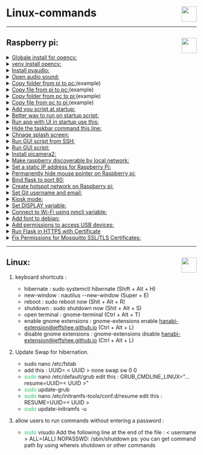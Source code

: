 # Linux-commands<img height="40px" align="right" src="https://upload.wikimedia.org/wikipedia/commons/3/35/Tux.svg" alt=""/>

---
## Raspberry pi: <img height="40px" align="right" src="https://www.vectorlogo.zone/logos/raspberrypi/raspberrypi-icon.svg" alt=""/>                          

<details>    
<summary><ins>Globale install for opencv:</ins></summary>    
<pre><code class="language-shell"> sudo apt install python3-opencv     
</code></pre> 
</details>
 <details>
 <summary><ins>venv install opencv:</ins></summary>
<pre><code class="language-shell"> pip install --upgrade pip
</code></pre> 
<pre><code class="language-shell"> pip install opencv-python
</code></pre> 
✴ To track the process:
<pre><code class="language-shell"> pip install opencv-python --verbose 
</code></pre> 
</details>
 <details>
 <summary><ins>Install pyaudio:</ins></summary>
<pre><code class="language-shell">pip install pyaudio
</code></pre> 
✴ need to install portaudio19-dev:
<pre><code class="language-shell">sudo apt install portaudio19-dev
</code></pre> 
✴ If you are in lite os install:
<pre><code class="language-shell">sudo apt install pulseaudio
</code></pre> 
</details>
 <details>
 <summary><ins>Open audio sound:</ins></summary>
<pre><code class="language-shell">alsamixer
</code></pre> 
</details>
 <details>
 <summary><ins>Copy folder from pi to pc:</ins>(example)</summary>
<pre><code class="language-shell">scp -r pi@192.168.68.150:~/MUSICAL_DOOR_BELL /C:\Users\PC\Documents\Python\MUSICAL_DOOR_BELL_OUTDOOR
</code></pre> 
</details>
 <details>
 <summary><ins>Copy file from pi to pc:</ins>(example)</summary>
<pre><code class="language-shell">scp pi@192.168.68.150:~/MUSICAL_DOOR_BELL/main.py /C:\Users\PC\Documents\Python\MUSICAL_DOOR_BELL_OUTDOOR
</code></pre> 
 </details>
 <details>
 <summary><ins>Copy folder from pc to pi:</ins>(example)</summary>
<pre><code class="language-shell">scp -r /home/user/Documents/my_folder pi@192.168.1.100:/home/pi/
</code></pre> 
 </details>
 <details>
 <summary><ins>Copy file from pc to pi:</ins>(example)</summary>
<pre><code class="language-shell">scp /home/user/Documents/example.txt pi@192.168.1.100:/home/pi/
</code></pre> 
 </details>
<details>
 <summary><ins>Add you script at startup:</ins></summary>
<pre><code class="language-shell">sudo crontab -e
</code></pre> 
✴ Add this to the end:(example)
<pre><code class="language-shell">@reboot python3 /home/pi/MUSICAL_DOOR_BELL/main.py &
</code></pre> 
✴ If you want to add log-file:(example)
<pre><code class="language-shell">@reboot sudo /usr/bin/python3 /home/pi/MUSICAL_DOOR_BELL/main.py > /home/pi/MUSICAL_DOOR_BELL/logfile.log 2>&1 &
</code></pre> 
</details>
 <details>
 <summary><ins>Better way to run on startup script:</ins></summary>
<pre><code class="language-shell">sudo nano /etc/rc.local
</code></pre> 
✴ If you want delay
<pre><code class="language-shell">sleep 30
</code></pre> 
✴ Add this to the end:(example)
<pre><code class="language-shell">su -c "python3 /path/to/your/script.py > /path/to/your/logfile.log 2>&1" pi &
</code></pre> 
✴ if you want to run chrome in kiosk mode:(example)
<pre><code class="language-shell">su -c "/usr/bin/chromium-browser --kiosk --disable-session-crashed-bubble --disable-infobars http://localhost:5555" pi
</code></pre> 
✴ Update permission:
<pre><code class="language-shell">sudo chmod +x /etc/rc.local
</code></pre> 
✴ run as pi user
<pre><code class="language-shell">su - pi -c "authbind --deep /usr/bin/python3 /home/pi/Documents/knowpet/main.py >> /home/pi/Documents/knowpet/logfile.log 2>&1 &"
</code></pre> 
</details>
 <details>
 <summary><ins>Run app with UI in startup use this:</ins></summary>
<pre><code class="language-shell">sudo nano /etc/xdg/lxsession/LXDE-pi/autostart
</code></pre> 
✴ Add this in the end:(example)
<pre><code class="language-shell">@/usr/bin/python /home/pi/example.py
</code></pre> 
</details>
 <details>
 <summary><ins>Hide the taskbar command this line:</ins></summary>
<pre><code class="language-shell">sudo nano /etc/xdg/lxsession/LXDE-pi/autostart
</code></pre> 
✴ Command this line:
<pre><code class="language-shell">#@lxpanel --profile LXDE-pi
</code></pre> 
</details>
 <details>
 <summary><ins>Chnage splash screen:</ins></summary>
  <div>✴ First change the splash image in what you like in this dir:
	<ul>/usr/share/plymouth/themes/pix</ul>
</div>
✴ Then run this command:
<pre><code class="language-shell">sudo plymouth-set-default-theme --rebuild-initrd pix
</code></pre> 
<div>✴ Disable rainbow splash:
	<ul>Add or edit this line:</ul>
</div>
<pre><code class="language-shell">disable_splash=1 to /boot/config.txt
</code></pre> 
✴ To remove the blinking curse add this:
<pre><code class="language-shell">vt.global_cursor_default=0 
</code></pre> 
✴ To:
<pre><code class="language-shell">/boot/cmdline.txt
</code></pre> 
✴ Mute kernel logs (only show critical errors) Add:
<pre><code class="language-shell">loglevel=3
</code></pre> 
✴ To:
<pre><code class="language-shell">/boot/cmdline.txt 
</code></pre> 
</details>
 <details>
 <summary><ins>Run GUI script from SSH:</ins></summary>
✴ Run this command:
<pre><code class="language-shell">export DISPLAY=:0
</code></pre> 
✴ Now you can run the script
</details>
 <details>
 <summary><ins>Run GUI script:</ins></summary>
✴ Add to python script:
<pre><code class="language-shell">os.environ["DISPLAY"] = ":0"
</code></pre> 
✴ Now you can run the script
</details>
<details>
 <summary><ins>Install picamera2:</ins></summary>
✴ Run this command:
<pre><code class="language-shell">sudo apt install -y python3-picamera2
</code></pre> 
</details>
<details>
 <summary><ins>Make raspberry discoverable by local network:</ins></summary>
✴ Run this command:
<pre><code class="language-shell">sudo nano /etc/avahi/avahi-daemon.conf
</code></pre> 
✴ In [server] section uncomment and modify this line to your desired hostname:
<pre><code class="language-shell">#host-name=foo
</code></pre>
✴ Run this command:
<pre><code class="language-shell">sudo service avahi-daemon restart
</code></pre>
✴ To discover it:
<pre><code class="language-shell">ping hostname.local
</code></pre> 
</details>
<details>
 <summary><ins>Set a static IP address for Raspberry Pi:</ins></summary>
✴ Run this command:
<pre><code class="language-shell">sudo nano /etc/dhcpcd.conf
</code></pre> 
✴ In end of the file add the following lines:
<pre><code class="language-shell">interface wlan0
static ip_address=192.168.1.100/24
static routers=192.168.1.1
static domain_name_servers=192.168.1.1
</code></pre>
✴ Run this command:
<pre><code class="language-shell">sudo service dhcpcd restart
</code></pre>
</details>
<details>
 <summary><ins>Permanently hide mouse pointer on Raspberry pi:</ins></summary>
✴ Run this command:
<pre><code class="language-shell">sudo nano /etc/lightdm/lightdm.conf
</code></pre> 
✴ Add this to the file after [Seat:*]:
<pre><code class="language-shell">xserver-command = X -nocursor
</code></pre> 
</details>
<details>
 <summary><ins>Bind flask to port 80:</ins></summary>
✴ Install authbind:
<pre><code class="language-shell">sudo apt install authbind
</code></pre> 
✴ Configure access to port 80:
<pre><code class="language-shell">sudo touch /etc/authbind/byport/80
sudo chmod 777 /etc/authbind/byport/80
</code></pre> 
✴ For security:
<pre><code class="language-shell">sudo chmod 550 /etc/authbind/byport/80
sudo chgrp {groupname} /etc/authbind/byport/80
sudo usermod -a -G {groupname} {username}
</code></pre> 
✴ To run:
<pre><code class="language-shell">authbind --deep python3 main.py
</code></pre> 
</details>
<details>
 <summary><ins>Create hotspot network on Raspberry pi:</ins></summary>
✴ Create hotspot for wifi_device:
<pre><code class="language-shell">sudo nmcli device wifi hotspot ssid {hotspot_name} password {hotspot_password} ifname {wifi_device}
</code></pre> 
✴ Example:
<pre><code class="language-shell">sudo nmcli device wifi hotspot ssid Home_5GHz password 12345678 ifname wlan0
</code></pre> 
✴ To get hotspot_UUID:
<pre><code class="language-shell">nmcli connection
</code></pre>
✴ Set autoconnect to hotspot:
<pre><code class="language-shell">sudo nmcli connection modify {hotspot_UUID} connection.autoconnect yes connection.autoconnect-priority 100
</code></pre> 
✴ To verify:
<pre><code class="language-shell">nmcli connection show {hotspot_UUID}
</code></pre> 
🚨 Important to let DNS working and internet sharing:
<pre><code class="language-shell">sudo nmcli connection modify {hotspot_UUID} ipv4.addresses 192.168.4.1/24 ipv4.method shared
</code></pre> 
</details>

<details>
 <summary><ins>Set Git username and email:</ins></summary>
<pre><code class="language-shell">git config --global user.name "Your Name"
</code></pre> 
<pre><code class="language-shell">git config --global user.email "your.email@example.com"
</code></pre> 
</details>

<details>
 <summary><ins>Kiosk mode:</ins></summary>
✴ 🚨 Note: Install this if you are runing in raspberry pi 5
<pre><code class="language-shell">sudo apt install gldriver-test
</code></pre> 	
✴ Update:
<pre><code class="language-shell">sudo apt update
</code></pre> 
<pre><code class="language-shell">sudo apt upgrade
</code></pre> 
✴ Install graphics libraries:
<pre><code class="language-shell">sudo apt-get install --no-install-recommends xserver-xorg x11-xserver-utils xinit openbox
</code></pre> 
✴ Chromium installation:
<pre><code class="language-shell">sudo apt-get install --no-install-recommends chromium-browser
</code></pre> 
✴ Chromium installation in debian:
<pre><code class="language-shell">sudo apt-get install --no-install-recommends chromium
</code></pre> 
✴ Openbox configuration:
<pre><code class="language-shell">sudo nano /etc/xdg/openbox/autostart
</code></pre>
✴ Replace the contents of the file with the following:
<pre><code class="language-shell">
# Start Chromium in kiosk mode
sed -i 's/"exited_cleanly":false/"exited_cleanly":true/' ~/.config/chromium/'Local State'
sed -i 's/"exited_cleanly":false/"exited_cleanly":true/; s/"exit_type":"[^"]\+"/"exit_type":"Normal"/' ~/.config/chromium/Default/Preferences
/usr/bin/chromium --disable-infobars --kiosk 'http://your-url-here' &
</code></pre> 
✴ If you are in debian Replace the contents of the file with the following:
<pre><code class="language-shell">
# Start Chromium in kiosk mode
# Disable any form of screen saver / screen blanking / power management
xset s off
xset s noblank
xset -dpms
# Allow quitting the X server with CTRL-ALT-Backspace
setxkbmap -option terminate:ctrl_alt_bksp
# Start Chromium in kiosk mode
sed -i 's/"exited_cleanly":false/"exited_cleanly":true/' ~/.config/chromium/'Local State'
sed -i 's/"exited_cleanly":false/"exited_cleanly":true/; s/"exit_type":"[^"]\+"/"exit_type":"Normal"/' ~/.config/chromium/Default/Pr>
(sleep 5 && /usr/bin/chromium --disable-infobars --kiosk 'https://google.com') &
</code></pre> 
✴ If you are in debian and you want to rotate screen & touch:
<pre><code class="language-shell">
# Start Chromium in kiosk mode
# Rotate screem and detect screen automaticaly 
xrandr --output $(xrandr | grep -w "connected" | grep "HDMI" | awk '{print $1}') --rotate right &
# Apply touchscreen transformation for right rotation
(sleep 3 && xinput set-prop 8 "Coordinate Transformation Matrix" 0 1 0 -1 0 1 0 0 1) &
(sleep 3 && xinput set-prop 9 "Coordinate Transformation Matrix" 0 1 0 -1 0 1 0 0 1) &
# Apply touchscreen transformation for left rotation
#(sleep 3 && xinput set-prop 8 "Coordinate Transformation Matrix" 0 -1 1 1 0 0 0 0 1) &
#(sleep 3 && xinput set-prop 9 "Coordinate Transformation Matrix" 0 -1 1 1 0 0 0 0 1) &
# Disable any form of screen saver / screen blanking / power management
xset s off
xset s noblank
xset -dpms
# Allow quitting the X server with CTRL-ALT-Backspace
setxkbmap -option terminate:ctrl_alt_bksp
# Start Chromium in kiosk mode
sed -i 's/"exited_cleanly":false/"exited_cleanly":true/' ~/.config/chromium/'Local State'
sed -i 's/"exited_cleanly":false/"exited_cleanly":true/; s/"exit_type":"[^"]\+"/"exit_type":"Normal"/' ~/.config/chromium/Default/Pr>
(sleep 5 && /usr/bin/chromium --disable-infobars --kiosk 'https://google.com') &
</code></pre> 
✴ Autologin:
<pre><code class="language-shell">sudo mkdir -p /etc/systemd/system/getty@tty1.service.d
</code></pre>
<pre><code class="language-shell">sudo nano /etc/systemd/system/getty@tty1.service.d/override.conf
</code></pre>
✴ Add the following:
<pre><code class="language-shell">
[Service]
ExecStart=
ExecStart=-/sbin/agetty --autologin dz --noclear %I $TERM
</code></pre>
🚨 Note: dz = username<br>
✴ Update service:
<pre><code class="language-shell">sudo systemctl daemon-reload
</code></pre>
<pre><code class="language-shell">sudo systemctl restart getty@tty1
</code></pre>
🚨 Automatically Run startx on Login:
<pre><code class="language-shell">echo "if [ -z "\$DISPLAY" ] && [ \$(tty) = /dev/tty1 ]; then startx -- -nocursor; fi" >> ~/.profile
</code></pre>

</details>

<details>
 <summary><ins>Set DISPLAY variable:</ins></summary>
<pre><code class="language-shell">export DISPLAY=:0
</code></pre> 
</details>

<details>
 <summary><ins>Connect to Wi-Fi using nmcli variable:</ins></summary>
✴ List Available Wi-Fi Networks:
<pre><code class="language-shell">nmcli device wifi list ifname wlanXX
</code></pre> 
✴ Connect to a Wi-Fi Network:
<pre><code class="language-shell">sudo nmcli device wifi connect "SSID" password "password" ifname wlanXX
</code></pre> 
✴ Verify Connection:
<pre><code class="language-shell">nmcli connection show --active
</code></pre> 
✴ Check the connection name:
<pre><code class="language-shell">nmcli connection show
</code></pre> 
✴ Set the connection to auto-connect:
<pre><code class="language-shell">sudo nmcli connection modify "connection_name" connection.autoconnect yes
</code></pre> 
✴ Verify the auto-connect setting:
<pre><code class="language-shell">nmcli connection show "connection_name"
</code></pre> 
</details>

<details>
 <summary><ins>Add font to debian:</ins></summary>
✴ Create the fonts directory:
<pre><code class="language-shell">sudo mkdir -p /usr/share/fonts/truetype/custom
</code></pre> 
✴ Copy your font files to this directory:
<pre><code class="language-shell">sudo cp /path/to/font.ttf /usr/share/fonts/truetype/custom/
</code></pre> 
✴ Update the font cache
<pre><code class="language-shell">sudo fc-cache -f -v
</code></pre> 
✴ Verify the Installation:
<pre><code class="language-shell">fc-list | grep "FontName"
</code></pre> 
</details>

<details>
 <summary><ins>Add permissions to access USB devices:</ins></summary>
✴ Create a new udev rule file:
<pre><code class="language-shell">sudo nano /etc/udev/rules.d/99-usb.rules
</code></pre> 
✴ Add the following line to give all users permission to access USB devices:
<pre><code class="language-shell">SUBSYSTEM=="usb", MODE="0666"
</code></pre> 
✴ Save the file and reload the udev rules:
<pre><code class="language-shell">sudo udevadm control --reload-rules
</code></pre> 
✴ Alternatively, if you need specific access to a particular USB device, you can add a rule based on the device's vendor and product ID. Replace 1234 and 5678 with the actual vendor and product IDs:
<pre><code class="language-shell">SUBSYSTEM=="usb", ATTR{idVendor}=="1234", ATTR{idProduct}=="5678", MODE="0666"
</code></pre> 
🚨 Note: log out and log back in
</details>



<details>
 <summary><ins>Run Flask in HTTPS with Certificate</ins></summary>

<details>
 &nbsp;<summary><ins>1. DuckDNS Setup on Linux</ins></summary>

🧱 **1. Create a DuckDNS Account**
- Go to: [https://www.duckdns.org](https://www.duckdns.org)
- Sign in using Google, GitHub, or Twitter.
- Once logged in, go to the domains tab.
- Create a subdomain (e.g., `myserver.duckdns.org`).
- Copy your token (you’ll need it for the script).

📜 **2. Create an Update Script**
Open a terminal and do the following:

<pre><code class="language-shell">mkdir -p ~/duckdns
cd ~/duckdns
nano duck.sh
</code></pre>

Paste this in the duck.sh file (replace `YOURDOMAIN` and `YOURTOKEN`):

<pre><code class="language-shell">echo url="https://www.duckdns.org/update?domains=YOURDOMAIN&token=YOURTOKEN&ip=" | curl -k -o ~/duckdns/duck.log -K -
</code></pre>

Example:

<pre><code class="language-shell">echo url="https://www.duckdns.org/update?domains=myserver&token=abc123xyz456&ip=" | curl -k -o ~/duckdns/duck.log -K -
</code></pre>

Make it executable:

<pre><code class="language-shell">chmod +x duck.sh
</code></pre>

⏱️ **3. Auto-Update with Cron**
Open crontab:

<pre><code class="language-shell">crontab -e
</code></pre>

Add this line to run every 5 minutes:

<pre><code class="language-shell">*/5 * * * * ~/duckdns/duck.sh >/dev/null 2>&1
</code></pre>

Save and exit (Ctrl+X, then Y, then Enter).

✅ **4. Verify**
You can test it manually:

<pre><code class="language-shell">./duck.sh
</code></pre>

Then check the log:

<pre><code class="language-shell">cat duck.log
</code></pre>

You should see something like OK.

</details>

<details>
 <summary><ins>2. Run Flask App Behind Gunicorn</ins></summary>
<pre><code class="language-shell"># In your project folder:
pip install gunicorn

 Run Gunicorn (use your actual filename if not app.py):
gunicorn -w 4 -b 127.0.0.1:8000 app:app

 'app:app' means 'filename:Flask instance'
 Example: if your file is 'main.py' and your Flask instance is 'app', use 'main:app'
</code></pre>

You can also create a `systemd` service later to run it on boot.
</details>

<details>
 <summary><ins>3. Configure Nginx for HTTPS (DuckDNS)</ins></summary>
<pre><code class="language-shell"># Create or edit your Nginx config:
sudo nano /etc/nginx/sites-available/shopi
</code></pre>

Paste this:

```nginx
server {
    listen 80;
    server_name shopi.duckdns.org;

    location ~* \.(jpg|jpeg|png|gif|ico|css|js|woff|woff2|ttf|svg|eot|otf)$ {
        expires 30d;
        add_header Cache-Control "public";
    }

    location / {
        proxy_pass http://127.0.0.1:8000;
        proxy_set_header Host $host;
        proxy_set_header X-Real-IP $remote_addr;
        proxy_set_header X-Forwarded-For $proxy_add_x_forwarded_for;
        proxy_set_header X-Forwarded-Proto $scheme;
    }
}
```

Enable the config and reload Nginx:

<pre><code class="language-shell">sudo ln -s /etc/nginx/sites-available/shopi /etc/nginx/sites-enabled/
sudo nginx -t
sudo systemctl reload nginx
</code></pre>
</details>

<details>
 <summary><ins>4. Get a Free HTTPS Certificate with Certbot</ins></summary>
Make sure:
- Your domain (e.g., `shopi.duckdns.org`) points to your public IP
- Ports **80** and **443** are forwarded to your Raspberry Pi

Then run:

<pre><code class="language-shell">sudo apt install certbot python3-certbot-nginx
sudo certbot --nginx
</code></pre>

Certbot will:
- Verify your domain
- Get an HTTPS certificate
- Automatically update your Nginx config

Auto-Renewal (Important):

<pre><code class="language-shell">
sudo certbot renew --dry-run
</code></pre>
  
</details>

<details>
 <summary><ins>5. Done! Your Flask App is Live at:</ins></summary>
<pre><code class="language-text">https://shopi.duckdns.org
</code></pre>
</details>

</details>


<details> <summary><ins>Fix Permissions for Mosquitto SSL/TLS Certificates:</ins></summary>
✴ Set ownership for the certificate files to mosquitto user:

<pre><code class="language-shell">sudo chown -R mosquitto:mosquitto /etc/letsencrypt/live/shopinet.sytes.net</code></pre>
✴ Set read and write permissions for the certificate files:

<pre><code class="language-shell">sudo chmod -R 644 /etc/letsencrypt/live/shopinet.sytes.net</code></pre>
✴ Fix permissions for the parent directories:

<pre><code class="language-shell">sudo chown -R mosquitto:mosquitto /etc/letsencrypt</code></pre> <pre><code class="language-shell">sudo chmod -R 755 /etc/letsencrypt</code></pre>
✴ Test certificate file accessibility:

<pre><code class="language-shell">openssl x509 -in /etc/letsencrypt/live/shopinet.sytes.net/fullchain.pem -text -noout</code></pre> <pre><code class="language-shell">openssl rsa -in /etc/letsencrypt/live/shopinet.sytes.net/privkey.pem -check</code></pre>
✴ Restart Mosquitto service:

<pre><code class="language-shell">sudo systemctl restart mosquitto</code></pre>
✴ Check Mosquitto status to ensure it is active:

<pre><code class="language-shell">sudo systemctl status mosquitto</code></pre>
🚨 Note: If there are no errors, Mosquitto should be able to use SSL certificates for secure connections (HTTPS and WSS).

✴ Configure Mosquitto for SSL/TLS:

Add the following configuration to your mosquitto.conf file to enable both secure MQTT and WebSocket connections over SSL/TLS:

<pre><code class="language-shell"> # MQTT over TCP (optional, default) listener 1883 protocol mqtt # Secure MQTT over TLS (MQTTS) listener 8883 protocol mqtt certfile /etc/letsencrypt/live/shopinet.sytes.net/fullchain.pem keyfile /etc/letsencrypt/live/shopinet.sytes.net/privkey.pem # WebSocket (optional) listener 9001 protocol websockets # Secure WebSocket (WSS) listener 8081 protocol websockets certfile /etc/letsencrypt/live/shopinet.sytes.net/fullchain.pem keyfile /etc/letsencrypt/live/shopinet.sytes.net/privkey.pem # Authentication allow_anonymous false password_file /etc/mosquitto/pwfile </code></pre>
🚨 Note: After updating the mosquitto.conf file, restart the Mosquitto service again:

<pre><code class="language-shell">sudo systemctl restart mosquitto</code></pre> </details>


---
## Linux:<img height="40px" align="right" src="https://www.debian.org/logos/openlogo-nd.svg" alt=""/>    

 1. keyboard shortcuts  : 
	-  hibernate : sudo systemctl hibernate (Shift + Alt + H)
	-  new-window : nautilus --new-window (Super + E)
	-  reboot : sudo reboot now (Shit + Alt + R)
	-  shutdown : sudo shutdown now (Shit + Alt + S)
	-  open terminal : gnome-terminal (Ctrl + Alt + T)
	-  enable gnome extensions : gnome-extensions enable hanabi-extension@jeffshee.github.io (Ctrl + Alt + L)
	-  disable gnome extensions : gnome-extensions disable hanabi-extension@jeffshee.github.io (Ctrl + Alt + L)
	
2. Update Swap for hibernation.
	- sudo nano /etc/fstab
	- add this : UUID= < UUID >          none            swap    sw              0       0
	-  <font color="#2DC26B">sudo</font> nano /etc/default/grub 
		  edit this : GRUB_CMDLINE_LINUX="... resume=UUID=< UUID >"
	-  <font color="#2DC26B">sudo</font> update-grub
	-  <font color="#2DC26B">sudo</font> nano /etc/initramfs-tools/conf.d/resume
		  edit this : RESUME=UUID=< UUID >
	-  <font color="#2DC26B">sudo</font> update-initramfs -u
4. allow users to run commands without entering a password : 
	-  <font color="#2DC26B">sudo</font> visudo
	  Add the following line at the end of the file : < username > ALL=(ALL) NOPASSWD: /sbin/shutdown 
		  ps: you can get command path by using whereis shutdown or other commands
